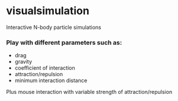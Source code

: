# visualsimulation
Interactive N-body particle simulations

### Play with different parameters such as:
- drag
- gravity
- coefficient of interaction
- attraction/repulsion
- minimum interaction distance

Plus mouse interaction with variable strength of attraction/repulsion
